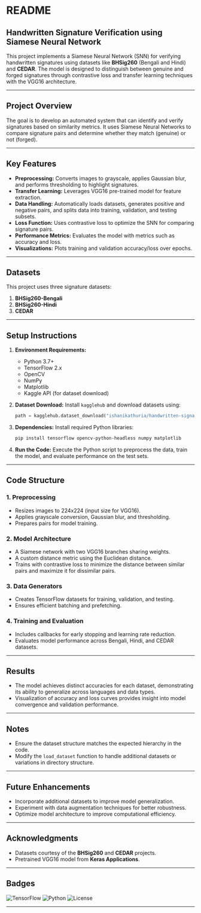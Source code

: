 # README

## Handwritten Signature Verification using Siamese Neural Network

This project implements a Siamese Neural Network (SNN) for verifying handwritten signatures using datasets like **BHSig260** (Bengali and Hindi) and **CEDAR**. The model is designed to distinguish between genuine and forged signatures through contrastive loss and transfer learning techniques with the VGG16 architecture.

---

## Project Overview

The goal is to develop an automated system that can identify and verify signatures based on similarity metrics. It uses Siamese Neural Networks to compare signature pairs and determine whether they match (genuine) or not (forged).

---

## Key Features

- **Preprocessing:** Converts images to grayscale, applies Gaussian blur, and performs thresholding to highlight signatures.
- **Transfer Learning:** Leverages VGG16 pre-trained model for feature extraction.
- **Data Handling:** Automatically loads datasets, generates positive and negative pairs, and splits data into training, validation, and testing subsets.
- **Loss Function:** Uses contrastive loss to optimize the SNN for comparing signature pairs.
- **Performance Metrics:** Evaluates the model with metrics such as accuracy and loss.
- **Visualizations:** Plots training and validation accuracy/loss over epochs.

---

## Datasets

This project uses three signature datasets:

1. **BHSig260-Bengali**
2. **BHSig260-Hindi**
3. **CEDAR**

---

## Setup Instructions

1. **Environment Requirements:**

   - Python 3.7+
   - TensorFlow 2.x
   - OpenCV
   - NumPy
   - Matplotlib
   - Kaggle API (for dataset download)

2. **Dataset Download:**
   Install `kagglehub` and download datasets using:

   ```python
   path = kagglehub.dataset_download("ishanikathuria/handwritten-signature-datasets")
   ```

3. **Dependencies:**
   Install required Python libraries:

   ```bash
   pip install tensorflow opencv-python-headless numpy matplotlib
   ```

4. **Run the Code:**
   Execute the Python script to preprocess the data, train the model, and evaluate performance on the test sets.

---

## Code Structure

### 1. **Preprocessing**

- Resizes images to 224x224 (input size for VGG16).
- Applies grayscale conversion, Gaussian blur, and thresholding.
- Prepares pairs for model training.

### 2. **Model Architecture**

- A Siamese network with two VGG16 branches sharing weights.
- A custom distance metric using the Euclidean distance.
- Trains with contrastive loss to minimize the distance between similar pairs and maximize it for dissimilar pairs.

### 3. **Data Generators**

- Creates TensorFlow datasets for training, validation, and testing.
- Ensures efficient batching and prefetching.

### 4. **Training and Evaluation**

- Includes callbacks for early stopping and learning rate reduction.
- Evaluates model performance across Bengali, Hindi, and CEDAR datasets.

---

## Results

- The model achieves distinct accuracies for each dataset, demonstrating its ability to generalize across languages and data types.
- Visualization of accuracy and loss curves provides insight into model convergence and validation performance.

---

## Notes

- Ensure the dataset structure matches the expected hierarchy in the code.
- Modify the `load_dataset` function to handle additional datasets or variations in directory structure.

---

## Future Enhancements

- Incorporate additional datasets to improve model generalization.
- Experiment with data augmentation techniques for better robustness.
- Optimize model architecture to improve computational efficiency.

---

## Acknowledgments

- Datasets courtesy of the **BHSig260** and **CEDAR** projects.
- Pretrained VGG16 model from **Keras Applications**.

---

## Badges

![TensorFlow](https://img.shields.io/badge/TensorFlow-2.x-orange?style=flat-square&logo=tensorflow)
![Python](https://img.shields.io/badge/Python-3.7+-blue?style=flat-square&logo=python)
![License](https://img.shields.io/badge/License-MIT-green?style=flat-square)

---

